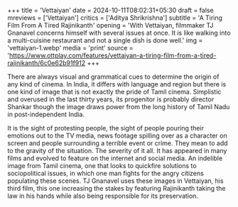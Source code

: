 +++
title = 'Vettaiyan'
date = 2024-10-11T08:02:31+05:30
draft = false
mreviews = ['Vettaiyan']
critics = ['Aditya Shrikrishna']
subtitle = 'A Tiring Film From A Tired Rajinikanth'
opening = 'With Vettaiyan, filmmaker TJ Gnanavel concerns himself with several issues at once. It is like walking into a multi-cuisine restaurant and not a single dish is done well.'
img = 'vettaiyan-1.webp'
media = 'print'
source = 'https://www.ottplay.com/features/vettaiyan-a-tiring-film-from-a-tired-rajinikanth/6c0e62b91f912
+++

There are always visual and grammatical cues to determine the origin of any kind of cinema. In India, it differs with language and region but there is one kind of image that is not exactly the pride of Tamil cinema. Simplistic and overused in the last thirty years, its progenitor is probably director Shankar though the image draws power from the long history of Tamil Nadu in post-independent India.

It is the sight of protesting people, the sight of people pouring their emotions out to the TV media, news footage spilling over as a character on screen and people surrounding a terrible event or crime. They mean to add to the gravity of the situation. The severity of it all. It has appeared in many films and evolved to feature on the internet and social media. An indelible image from Tamil cinema, one that looks to quickfire solutions to sociopolitical issues, in which one man fights for the angry citizens populating these scenes. TJ Gnanavel uses these images in Vettaiyan, his third film, this one increasing the stakes by featuring Rajinikanth taking the law in his hands while also being responsible for its preservation.
